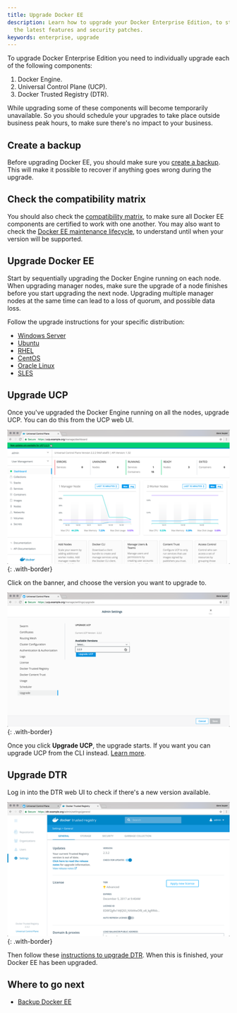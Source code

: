 ```yaml
---
title: Upgrade Docker EE
description: Learn how to upgrade your Docker Enterprise Edition, to start using
  the latest features and security patches.
keywords: enterprise, upgrade
---
```


To upgrade Docker Enterprise Edition you need to individually upgrade each of the
following components:

1. Docker Engine.
2. Universal Control Plane (UCP).
3. Docker Trusted Registry (DTR).

While upgrading some of these components will become temporarily unavailable.
So you should schedule your upgrades to take place outside business peak hours,
to make sure there's no impact to your business.

## Create a backup

Before upgrading Docker EE, you should make sure you [create a backup](backup.md).
This will make it possible to recover if anything goes wrong during the upgrade.

## Check the compatibility matrix

You should also check the [compatibility matrix](https://success.docker.com/Policies/Compatibility_Matrix),
to make sure all Docker EE components are certified to work with one another.
You may also want to check the
[Docker EE maintenance lifecycle](https://success.docker.com/Policies/Maintenance_Lifecycle),
to understand until when your version will be supported.

## Upgrade Docker EE

Start by sequentially upgrading the Docker Engine running on each node.
When upgrading manager nodes, make sure the upgrade of a node finishes before
you start upgrading the next node. Upgrading multiple manager nodes at the same
time can lead to a loss of quorum, and possible data loss.

Follow the upgrade instructions for your specific distribution:

* [Windows Server](/engine/installation/windows/docker-ee.md#update-docker-ee)
* [Ubuntu](/engine/installation/linux/docker-ee/ubuntu.md#upgrade-docker-ee)
* [RHEL](/engine/installation/linux/docker-ee/rhel.md#upgrade-docker-ee)
* [CentOS](/engine/installation/linux/docker-ee/centos.md#upgrade-docker-ee)
* [Oracle Linux](/engine/installation/linux/docker-ee/oracle.md#upgrade-docker-ee)
* [SLES](/engine/installation/linux/docker-ee/suse.md#upgrade-docker-ee)

## Upgrade UCP

Once you've upgraded the Docker Engine running on all the nodes, upgrade UCP.
You can do this from the UCP web UI.

![](images/upgrade-1.png){: .with-border}

Click on the banner, and choose the version you want to upgrade to.

![](images/upgrade-2.png){: .with-border}

Once you click **Upgrade UCP**, the upgrade starts. If you want you can upgrade
UCP from the CLI instead. [Learn more](/datacenter/ucp/2.2/guides/admin/install/upgrade.md).

## Upgrade DTR

Log in into the DTR web UI to check if there's a new version available.

![](images/upgrade-3.png){: .with-border}

Then follow these [instructions to upgrade DTR](/datacenter/dtr/2.3/guides/admin/upgrade.md).
When this is finished, your Docker EE has been upgraded.

## Where to go next

* [Backup Docker EE](backup.md)
